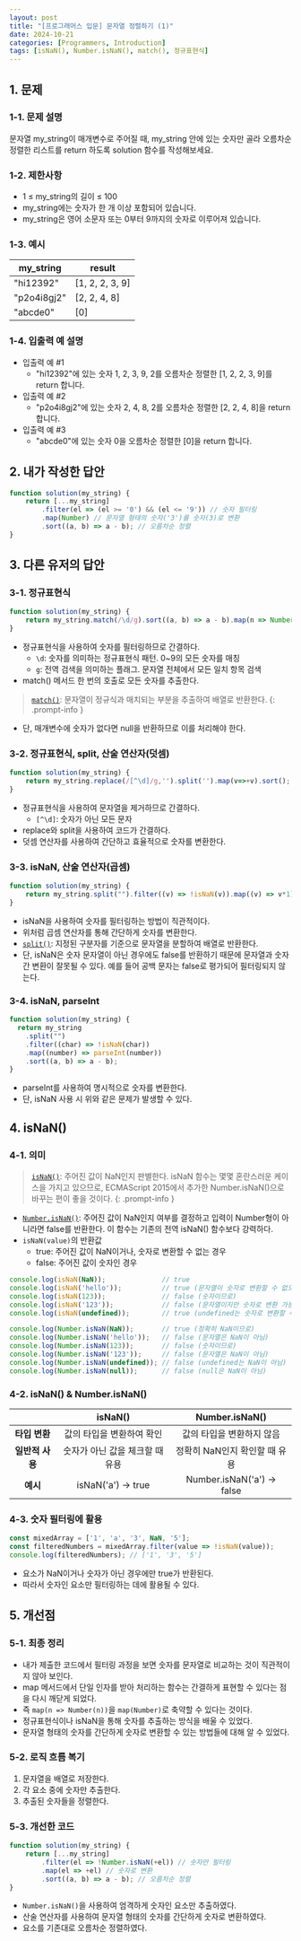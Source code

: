 ```yaml
---
layout: post
title: "[프로그래머스 입문] 문자열 정렬하기 (1)"
date: 2024-10-21
categories: [Programmers, Introduction]
tags: [isNaN(), Number.isNaN(), match(), 정규표현식]
---
```


## 1. 문제
### 1-1. 문제 설명
문자열 my_string이 매개변수로 주어질 때, my_string 안에 있는 숫자만 골라 오름차순 정렬한 리스트를 return 하도록 solution 함수를 작성해보세요.

### 1-2. 제한사항
- 1 ≤ my_string의 길이 ≤ 100
- my_string에는 숫자가 한 개 이상 포함되어 있습니다.
- my_string은 영어 소문자 또는 0부터 9까지의 숫자로 이루어져 있습니다.

### 1-3. 예시
<table>
  <thead>
    <tr>
      <th>my_string</th>
      <th>result</th>
    </tr>
  </thead>
  <tbody>
    <tr>
      <td>"hi12392"</td>
      <td>[1, 2, 2, 3, 9]</td>
    </tr>
    <tr>
      <td>"p2o4i8gj2"</td>
      <td>[2, 2, 4, 8]</td>
    </tr>
    <tr>
      <td>"abcde0"</td>
      <td>[0]</td>
    </tr>
  </tbody>
</table>

### 1-4. 입출력 예 설명
- 입출력 예 #1
  - "hi12392"에 있는 숫자 1, 2, 3, 9, 2를 오름차순 정렬한 [1, 2, 2, 3, 9]를 return 합니다.
- 입출력 예 #2
  - "p2o4i8gj2"에 있는 숫자 2, 4, 8, 2를 오름차순 정렬한 [2, 2, 4, 8]을 return 합니다.
- 입출력 예 #3
  - "abcde0"에 있는 숫자 0을 오름차순 정렬한 [0]을 return 합니다.


## 2. 내가 작성한 답안
```javascript
function solution(my_string) {
    return [...my_string]
        .filter(el => (el >= '0') && (el <= '9')) // 숫자 필터링
        .map(Number) // 문자열 형태의 숫자('3')를 숫자(3)로 변환
        .sort((a, b) => a - b); // 오름차순 정렬
}
```


## 3. 다른 유저의 답안
### 3-1. 정규표현식
```javascript
function solution(my_string) {
    return my_string.match(/\d/g).sort((a, b) => a - b).map(n => Number(n));
}
```
- 정규표현식을 사용하여 숫자를 필터링하므로 간결하다.
  - `\d`: 숫자를 의미하는 정규표현식 패턴. 0~9의 모든 숫자를 매칭
  - `g`: 전역 검색을 의미하는 플래그. 문자열 전체에서 모든 일치 항목 검색
- match() 메서드 한 번의 호출로 모든 숫자를 추출한다.

> [`match()`](https://developer.mozilla.org/ko/docs/Web/JavaScript/Reference/Global_Objects/String/match): 문자열이 정규식과 매치되는 부분을 추출하여 배열로 반환한다.
{: .prompt-info }

- 단, 매개변수에 숫자가 없다면 null을 반환하므로 이를 처리해야 한다.

### 3-2. 정규표현식, split, 산술 연산자(덧셈)
```javascript
function solution(my_string) {
    return my_string.replace(/[^\d]/g,'').split('').map(v=>+v).sort();
}
```
- 정규표현식을 사용하여 문자열을 제거하므로 간결하다.
  - `[^\d]`: 숫자가 아닌 모든 문자
- replace와 split을 사용하여 코드가 간결하다.
- 덧셈 연산자를 사용하여 간단하고 효율적으로 숫자를 변환한다.

### 3-3. isNaN, 산술 연산자(곱셈)
```javascript
function solution(my_string) {
    return my_string.split("").filter((v) => !isNaN(v)).map((v) => v*1).sort((a,b) => a-b)
}
```
- isNaN을 사용하여 숫자를 필터링하는 방법이 직관적이다.
- 위처럼 곱셈 연산자를 통해 간단하게 숫자를 변환한다.
- [`split()`](https://developer.mozilla.org/ko/docs/Web/JavaScript/Reference/Global_Objects/String/split): 지정된 구분자를 기준으로 문자열을 분할하여 배열로 반환한다.
- 단, isNaN은 숫자 문자열이 아닌 경우에도 false를 반환하기 때문에 문자열과 숫자 간 변환이 잘못될 수 있다. 예를 들어 공백 문자는 false로 평가되어 필터링되지 않는다.

### 3-4. isNaN, parseInt
```javascript
function solution(my_string) {
  return my_string
    .split("")
    .filter((char) => !isNaN(char))
    .map((number) => parseInt(number))
    .sort((a, b) => a - b);
}
```
- parseInt를 사용하여 명시적으로 숫자를 변환한다.
- 단, isNaN 사용 시 위와 같은 문제가 발생할 수 있다.


## 4. isNaN()
### 4-1. 의미
> [`isNaN()`](https://developer.mozilla.org/ko/docs/Web/JavaScript/Reference/Global_Objects/isNaN): 주어진 값이 NaN인지 판별한다. isNaN 함수는 몇몇 혼란스러운 케이스을 가지고 있으므로, ECMAScript 2015에서 추가한 Number.isNaN()으로 바꾸는 편이 좋을 것이다.
{: .prompt-info }
- [`Number.isNaN()`](https://developer.mozilla.org/ko/docs/Web/JavaScript/Reference/Global_Objects/Number/isNaN): 주어진 값이 NaN인지 여부를 결정하고 입력이 Number형이 아니라면 false를 반환한다. 이 함수는 기존의 전역 isNaN() 함수보다 강력하다.
- `isNaN(value)`의 반환값
  - true: 주어진 값이 NaN이거나, 숫자로 변환할 수 없는 경우
  - false: 주어진 값이 숫자인 경우

```javascript
console.log(isNaN(NaN));              // true
console.log(isNaN('hello'));          // true (문자열이 숫자로 변환할 수 없으므로)
console.log(isNaN(123));              // false (숫자이므로)
console.log(isNaN('123'));            // false (문자열이지만 숫자로 변환 가능하므로)
console.log(isNaN(undefined));        // true (undefined는 숫자로 변환할 수 없으므로)
```
```javascript
console.log(Number.isNaN(NaN));       // true (정확히 NaN이므로)
console.log(Number.isNaN('hello'));   // false (문자열은 NaN이 아님)
console.log(Number.isNaN(123));       // false (숫자이므로)
console.log(Number.isNaN('123'));     // false (문자열은 NaN이 아님)
console.log(Number.isNaN(undefined)); // false (undefined는 NaN이 아님)
console.log(Number.isNaN(null));      // false (null은 NaN이 아님)
```


### 4-2. isNaN() & Number.isNaN()
<table style="text-align: center;">
  <thead>
    <tr>
      <th></th>
      <th>isNaN()</th>
      <th>Number.isNaN()</th>
    </tr>
  </thead>
  <tbody>
    <tr>
      <td><b>타입 변환</b></td>
      <td>값의 타입을 변환하여 확인</td>
      <td>값의 타입을 변환하지 않음</td>
    </tr>
    <tr>
      <td><b>일반적 사용</b></td>
      <td>숫자가 아닌 값을 체크할 때 유용</td>
      <td>정확히 NaN인지 확인할 때 유용</td>
    </tr>
    <tr>
      <td><b>예시</b></td>
      <td>isNaN('a') → true</td>
      <td>Number.isNaN('a') → false</td>
    </tr>
  </tbody>
</table>

### 4-3. 숫자 필터링에 활용
```javascript
const mixedArray = ['1', 'a', '3', NaN, '5'];
const filteredNumbers = mixedArray.filter(value => !isNaN(value));
console.log(filteredNumbers); // ['1', '3', '5']
```
- 요소가 NaN이거나 숫자가 아닌 경우에만 true가 반환된다.
- 따라서 숫자인 요소만 필터링하는 데에 활용될 수 있다.


## 5. 개선점
### 5-1. 최종 정리
- 내가 제출한 코드에서 필터링 과정을 보면 숫자를 문자열로 비교하는 것이 직관적이지 않아 보인다.
- map 메서드에서 단일 인자를 받아 처리하는 함수는 간결하게 표현할 수 있다는 점을 다시 깨닫게 되었다.
- 즉 `map(n => Number(n))`을 `map(Number)`로 축약할 수 있다는 것이다.
- 정규표현식이나 isNaN을 통해 숫자를 추출하는 방식을 배울 수 있었다.
- 문자열 형태의 숫자를 간단하게 숫자로 변환할 수 있는 방법들에 대해 알 수 있었다.

### 5-2. 로직 흐름 복기
1. 문자열을 배열로 저장한다.
2. 각 요소 중에 숫자만 추출한다.
3. 추출된 숫자들을 정렬한다.

### 5-3. 개선한 코드
```javascript
function solution(my_string) {
    return [...my_string]
        .filter(el => !Number.isNaN(+el)) // 숫자만 필터링
        .map(el => +el) // 숫자로 변환
        .sort((a, b) => a - b); // 오름차순 정렬
}
```
- `Number.isNaN()`을 사용하여 엄격하게 숫자인 요소만 추출하였다.
- 산술 연산자를 사용하여 문자열 형태의 숫자를 간단하게 숫자로 변환하였다.
- 요소를 기존대로 오름차순 정렬하였다.